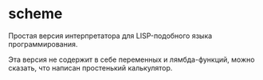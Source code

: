 # scheme
Простая версия интерпретатора для LISP-подобного языка программирования.

Эта версия не содержит в себе переменных и лямбда-функций, можно сказать, что написан простенький калькулятор.
